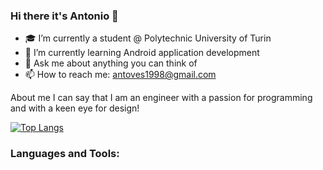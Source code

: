 ### Hi there it's Antonio 👋

- 🎓 I’m currently a student @ Polytechnic University of Turin
- 🌱 I’m currently learning Android application development
- 💬 Ask me about anything you can think of
- 📫 How to reach me: antoves1998@gmail.com

About me I can say that I am an engineer with a passion for programming and with a keen eye for design!

[![Top Langs](https://github-readme-stats.vercel.app/api/top-langs/?username=anuraghazra&layout=compact)](https://github.com/anuraghazra/github-readme-stats)
  
### Languages and Tools:

<!--
**mrwasp98/mrwasp98** is a ✨ _special_ ✨ repository because its `README.md` (this file) appears on your GitHub profile.

Here are some ideas to get you started:

- 🔭 I’m currently working on ...
- 🌱 I’m currently learning ...
- 👯 I’m looking to collaborate on ...
- 🤔 I’m looking for help with ...
- 💬 Ask me about ...
- 📫 How to reach me: ...
- 😄 Pronouns: ...
- ⚡ Fun fact: ...
-->

